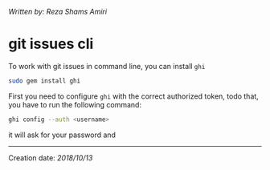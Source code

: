 _Written by: Reza Shams Amiri_
# git issues cli

To work with git issues in command line, you can install `ghi`

``` sh
sudo gem install ghi
```

First you need to configure `ghi` with the correct authorized token, todo that, you have to run the following command:

``` sh
ghi config --auth <username>
```

it will ask for your password and 
* * *
Creation date: _2018/10/13_
